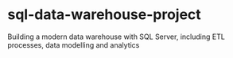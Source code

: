 # sql-data-warehouse-project
Building a modern data warehouse with SQL  Server, including ETL processes, data modelling and analytics

